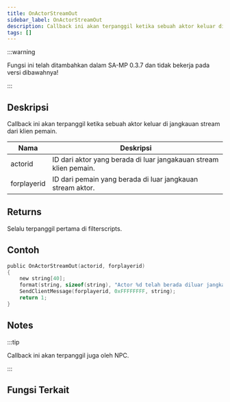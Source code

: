 ```yaml
---
title: OnActorStreamOut
sidebar_label: OnActorStreamOut
description: Callback ini akan terpanggil ketika sebuah aktor keluar di jangkauan stream dari klien pemain.
tags: []
---
```


:::warning

Fungsi ini telah ditambahkan dalam SA-MP 0.3.7 dan tidak bekerja pada versi dibawahnya!

:::

## Deskripsi

Callback ini akan terpanggil ketika sebuah aktor keluar di jangkauan stream dari klien pemain.

| Nama        | Deskripsi                                                         |
| ----------- | ----------------------------------------------------------------- |
| actorid     | ID dari aktor yang berada di luar jangakauan stream klien pemain. |
| forplayerid | ID dari pemain yang berada di luar jangkauan stream aktor.        |

## Returns

Selalu terpanggil pertama di filterscripts.

## Contoh

```c
public OnActorStreamOut(actorid, forplayerid)
{
    new string[40];
    format(string, sizeof(string), "Actor %d telah berada diluar jangkauan anda.", actorid);
    SendClientMessage(forplayerid, 0xFFFFFFFF, string);
    return 1;
}
```

## Notes

:::tip

Callback ini akan terpanggil juga oleh NPC.

:::

## Fungsi Terkait
